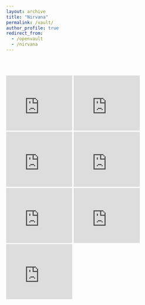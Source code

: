 ```yaml
---
layout: archive
title: "Nirvana"
permalink: /vault/
author_profile: true
redirect_from:
  - /openvault
  - /nirvana
---
```


<br><br>

<iframe src="https://onedrive.live.com/embed?cid=F25B656EDBF6018D&resid=F25B656EDBF6018D%213362&authkey=AG6frVP8bjDZq8g" width="180" height="150" frameborder="0" scrolling="no"></iframe>

<iframe src="https://onedrive.live.com/embed?cid=F25B656EDBF6018D&resid=F25B656EDBF6018D%213365&authkey=AFnL2RDOV9fPOF8" width="180" height="150" frameborder="0" scrolling="no"></iframe>

<iframe src="https://onedrive.live.com/embed?cid=F25B656EDBF6018D&resid=F25B656EDBF6018D%213366&authkey=AA3EtX6eYUGuteo" width="180" height="150" frameborder="0" scrolling="no"></iframe>

<iframe src="https://onedrive.live.com/embed?cid=F25B656EDBF6018D&resid=F25B656EDBF6018D%213363&authkey=AKKtRysAdzHYAHU" width="180" height="150" frameborder="0" scrolling="no"></iframe>

<iframe src="https://onedrive.live.com/embed?cid=F25B656EDBF6018D&resid=F25B656EDBF6018D%213370&authkey=AMo59Irfcs9kYjU" width="180" height="150" frameborder="0" scrolling="no"></iframe>

<iframe src="https://onedrive.live.com/embed?cid=F25B656EDBF6018D&resid=F25B656EDBF6018D%213369&authkey=AKIJDaU1C6O3fDc" width="180" height="150" frameborder="0" scrolling="no"></iframe>

<iframe src="https://onedrive.live.com/embed?cid=F25B656EDBF6018D&resid=F25B656EDBF6018D%213368&authkey=AD4ac9qU_upzNeQ" width="180" height="150" frameborder="0" scrolling="no"></iframe>